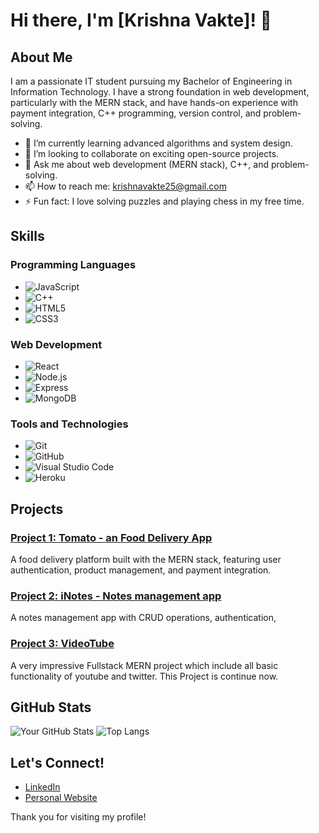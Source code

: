 # Hi there, I'm [Krishna Vakte]! 👋


## About Me

I am a passionate IT student pursuing my Bachelor of Engineering in Information Technology. I have a strong foundation in web development, particularly with the MERN stack, and have hands-on experience with payment integration, C++ programming, version control, and problem-solving.

- 🌱 I’m currently learning advanced algorithms and system design.
- 👯 I’m looking to collaborate on exciting open-source projects.
- 💬 Ask me about web development (MERN stack), C++, and problem-solving.
- 📫 How to reach me: [krishnavakte25@gmail.com](mailto:krishnavakte25@gmail.com)
- ⚡ Fun fact: I love solving puzzles and playing chess in my free time.

## Skills

### Programming Languages
- ![JavaScript](https://img.shields.io/badge/-JavaScript-F7DF1E?style=flat&logo=javascript&logoColor=black)
- ![C++](https://img.shields.io/badge/-C++-00599C?style=flat&logo=c%2B%2B&logoColor=white)
- ![HTML5](https://img.shields.io/badge/-HTML5-E34F26?style=flat&logo=html5&logoColor=white)
- ![CSS3](https://img.shields.io/badge/-CSS3-1572B6?style=flat&logo=css3&logoColor=white)

### Web Development
- ![React](https://img.shields.io/badge/-React-61DAFB?style=flat&logo=react&logoColor=white)
- ![Node.js](https://img.shields.io/badge/-Node.js-339933?style=flat&logo=node.js&logoColor=white)
- ![Express](https://img.shields.io/badge/-Express-000000?style=flat&logo=express&logoColor=white)
- ![MongoDB](https://img.shields.io/badge/-MongoDB-47A248?style=flat&logo=mongodb&logoColor=white)

### Tools and Technologies
- ![Git](https://img.shields.io/badge/-Git-F05032?style=flat&logo=git&logoColor=white)
- ![GitHub](https://img.shields.io/badge/-GitHub-181717?style=flat&logo=github&logoColor=white)
- ![Visual Studio Code](https://img.shields.io/badge/-VS%20Code-007ACC?style=flat&logo=visual-studio-code&logoColor=white)
- ![Heroku](https://img.shields.io/badge/-Heroku-430098?style=flat&logo=heroku&logoColor=white)

## Projects

  ### [Project 1: Tomato - an Food Delivery App](https://github.com/KrishnaVakte/food-delivery)
A food delivery platform built with the MERN stack, featuring user authentication, product management, and payment integration.

### [Project 2: iNotes - Notes management app](https://github.com/KrishnaVakte/inotes)
A notes management app with CRUD operations, authentication, 

### [Project 3: VideoTube](https://github.com/KrishnaVakte/videotube)
A very impressive Fullstack MERN project which include all basic functionality of youtube and twitter. This Project is continue now.

## GitHub Stats

![Your GitHub Stats](https://github-readme-stats.vercel.app/api?username=yourusername&show_icons=true&hide_border=true)
![Top Langs](https://github-readme-stats.vercel.app/api/top-langs/?username=yourusername&layout=compact&hide_border=true)

## Let's Connect!

- [LinkedIn](https://www.linkedin.com/in/krishnavakte)
- [Personal Website](https://KrishnaVakte.github.io)

Thank you for visiting my profile!
